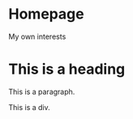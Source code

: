 # Homepage
My own interests

<h1>This is a heading</h1>
<p>This is a paragraph.</p>
<div>This is a div.</div>
